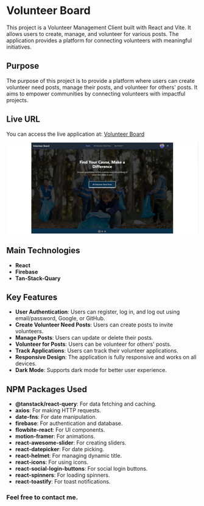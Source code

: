 # Volunteer Board

This project is a Volunteer Management Client built with React and Vite. It allows users to create, manage, and volunteer for various posts. The application provides a platform for connecting volunteers with meaningful initiatives.

## Purpose

The purpose of this project is to provide a platform where users can create volunteer need posts, manage their posts, and volunteer for others' posts. It aims to empower communities by connecting volunteers with impactful projects.

## Live URL

You can access the live application at: [Volunteer Board](https://tasneem-volunteer-board.web.app)

<img src="https://github.com/t4sn33m-s4h4t/Volunteer-Board-Client/blob/main/ss.png" />

## Main Technologies

- **React**
- **Firebase**
- **Tan-Stack-Quary**

## Key Features

- **User Authentication**: Users can register, log in, and log out using email/password, Google, or GitHub.
- **Create Volunteer Need Posts**: Users can create posts to invite volunteers.
- **Manage Posts**: Users can update or delete their posts.
- **Volunteer for Posts**: Users can be volunteer for others' posts.
- **Track Applications**: Users can track their volunteer applications.
- **Responsive Design**: The application is fully responsive and works on all devices.
- **Dark Mode**: Supports dark mode for better user experience.

## NPM Packages Used

- **@tanstack/react-query**: For data fetching and caching.
- **axios**: For making HTTP requests.
- **date-fns**: For date manipulation.
- **firebase**: For authentication and database.
- **flowbite-react**: For UI components.
- **motion-framer**: For animations.
- **react-awesome-slider**: For creating sliders.
- **react-datepicker**: For date picking.
- **react-helmet**: For managing dynamic title.
- **react-icons**: For using icons.
- **react-social-login-buttons**: For social login buttons.
- **react-spinners**: For loading spinners.
- **react-toastify**: For toast notifications.

### Feel free to contact me.
